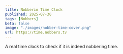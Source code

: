 ```yaml
---
title: Nobberin Time Clock
published: 2025-07-30
tags: [Nobbers]
beta: false
image: "./images/nobber-time-cover.png"
url: https://time.nobbers.tv
---
```


A real time clock to check if it is indeed nobbering time.
